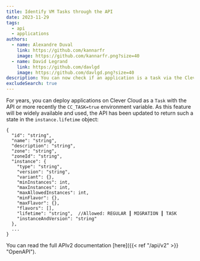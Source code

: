 ```yaml
---
title: Identify VM Tasks through the API
date: 2023-11-29
tags:
  - api
  - applications
authors:
  - name: Alexandre Duval
    link: https://github.com/kannarfr
    image: https://github.com/kannarfr.png?size=40
  - name: David Legrand
    link: https://github.com/davlgd
    image: https://github.com/davlgd.png?size=40
description: You can now check if an application is a task via the Clever Cloud API
excludeSearch: true
---
```

For years, you can deploy applications on Clever Cloud as a `Task` with the API or more recently the `CC_TASK=true` environment variable. As this feature will be widely available and used, the API has been updated to return such a state in the `instance.lifetime` object:

```json{filename="GET https://api.clever-cloud.com/v2/self/applications/<appId>",linenos=table,hl_lines=[17]}
{
  "id": "string",
  "name": "string",
  "description": "string",
  "zone": "string",
  "zoneId": "string",
  "instance": {
    "type": "string",
    "version": "string",
    "variant": {},
    "minInstances": int,
    "maxInstances": int,
    "maxAllowedInstances": int,
    "minFlavor": {},
    "maxFlavor": {},
    "flavors": [],
    "lifetime": "string",  //Allowed: REGULAR ┃ MIGRATION ┃ TASK
    "instanceAndVersion": "string"
  },
  ...
}
```

You can read the full APIv2 documentation [here]({{< ref "/api/v2" >}} "OpenAPI").
